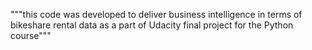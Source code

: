"""this code was developed to deliver business intelligence in terms of bikeshare
rental data as a part of Udacity final project for the Python course"""
